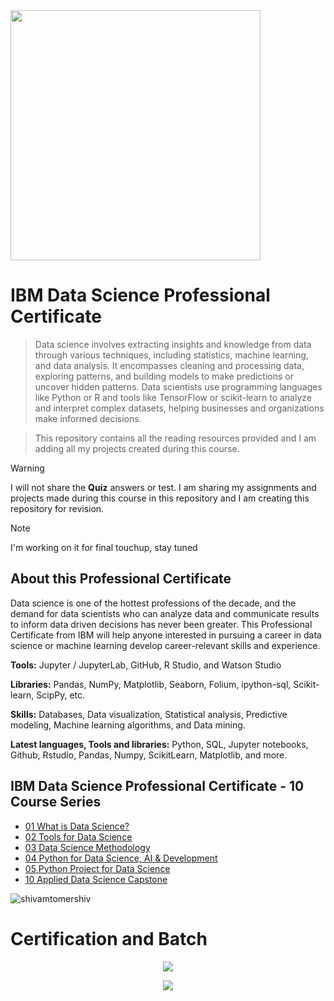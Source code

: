 <img align="center" width="400" src="https://logodownload.org/wp-content/uploads/2014/04/ibm-logo-7.png">

#  IBM Data Science Professional Certificate
> Data science involves extracting insights and knowledge from data through various techniques, including statistics, machine learning, and data analysis. It encompasses cleaning and processing data, exploring patterns, and building models to make predictions or uncover hidden patterns. Data scientists use programming languages like Python or R and tools like TensorFlow or scikit-learn to analyze and interpret complex datasets, helping businesses and organizations make informed decisions.

> This repository contains all the reading resources provided and I am adding all my projects created during this course.

> [!WARNING]
> I will not share the **Quiz** answers or test. I am sharing my assignments and projects made during this course in this repository and I am creating this repository for revision.

> [!Note]
> I'm working on it for final touchup, stay tuned

## About this Professional Certificate
Data science is one of the hottest professions of the decade, and the demand for data scientists who can analyze data and communicate results to inform data driven decisions has never been greater. This Professional Certificate from IBM will help anyone interested in pursuing a career in data science or machine learning develop career-relevant skills and experience.

**Tools:** Jupyter / JupyterLab, GitHub, R Studio, and Watson Studio

**Libraries:** Pandas, NumPy, Matplotlib, Seaborn, Folium, ipython-sql, Scikit-learn, ScipPy, etc.

**Skills:** Databases, Data visualization, Statistical analysis, Predictive modeling, Machine learning algorithms, and Data mining.

**Latest languages, Tools and libraries:** Python, SQL, Jupyter notebooks, Github, Rstudio, Pandas, Numpy, ScikitLearn, Matplotlib, and more.

## IBM Data Science Professional Certificate - 10 Course Series
* [01 What is Data Science?](https://github.com/shivamtomershiv/IBM-Data-Science-Professional-Certificate/blob/main/01%20What%20is%20Data%20Science%3F/README.md)
* [02 Tools for Data Science](https://github.com/shivamtomershiv/IBM-Data-Science-Professional-Certificate/blob/main/02%20Tools%20for%20Data%20Science/README.md)
* [03 Data Science Methodology](https://github.com/shivamtomershiv/IBM-Data-Science-Professional-Certificate/blob/main/03%20Data%20Science%20Methodology/README.md)
* [04 Python for Data Science, AI & Development](https://github.com/shivamtomershiv/IBM-Data-Science-Professional-Certificate/blob/main/04%20Python%20for%20Data%20Science%2C%20AI%20%26%20Development/README.md)
* [05 Python Project for Data Science](https://github.com/shivamtomershiv/IBM-Data-Science-Professional-Certificate/blob/main/05%20Python%20Project%20for%20Data%20Science/README.md)
* [10 Applied Data Science Capstone](https://github.com/shivamtomershiv/IBM-Data-Science-Professional-Certificate/blob/main/10%20-%20Applied%20Data%20Science%20Capstone/README.md)

<p><img align="center" src="https://github-readme-stats.vercel.app/api/top-langs?username=shivamtomershiv&show_icons=true&locale=en&layout=compact" alt="shivamtomershiv" /></p>


# Certification and Batch

<p align="center"> 
  <img src="https://s3.amazonaws.com/coursera_assets/meta_images/generated/CERTIFICATE_LANDING_PAGE/CERTIFICATE_LANDING_PAGE~D7AMVCFX9B4W/CERTIFICATE_LANDING_PAGE~D7AMVCFX9B4W.jpeg">
</p>

<p align="center">
  <img  align="Center" src="https://images.credly.com/size/680x680/images/b47e9b58-7f54-4981-b156-5e7d354c8215/Professional_Certificate_-_Data_Science.png">
</p>


